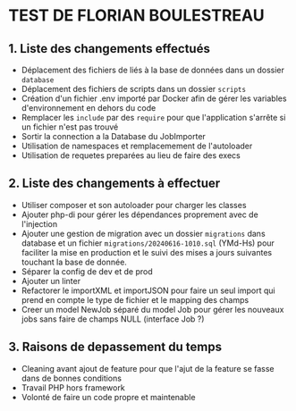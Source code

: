 # TEST DE FLORIAN BOULESTREAU

## 1. Liste des changements effectués
 - Déplacement des fichiers de liés à la base de données dans un dossier `database`
 - Déplacement des fichiers de scripts dans un dossier `scripts`
 - Création d'un fichier .env importé par Docker afin de gérer les variables d'environnement en dehors du code
 - Remplacer les `include` par des `require` pour que l'application s'arrête si un fichier n'est pas trouvé
 - Sortir la connection a la Database du JobImporter
 - Utilisation de namespaces et remplacemement de l'autoloader
 - Utilisation de requetes preparées au lieu de faire des execs

## 2. Liste des changements à effectuer
- Utiliser composer et son autoloader pour charger les classes
- Ajouter php-di pour gérer les dépendances proprement avec de l'injection
- Ajouter une gestion de migration avec un dossier `migrations` dans database et un fichier `migrations/20240616-1010.sql` (YMd-Hs) pour faciliter la mise en production et le suivi des mises a jours suivantes touchant la base de donnée.
- Séparer la config de dev et de prod
- Ajouter un linter
- Refactorer le importXML et importJSON pour faire un seul import qui prend en compte le type de fichier et le mapping des champs
- Creer un model NewJob séparé du model Job pour gérer les nouveaux jobs sans faire de champs NULL (interface Job ?)

## 3. Raisons de depassement du temps
- Cleaning avant ajout de feature pour que l'ajut de la feature se fasse dans de bonnes conditions
- Travail PHP hors framework
- Volonté de faire un code propre et maintenable
